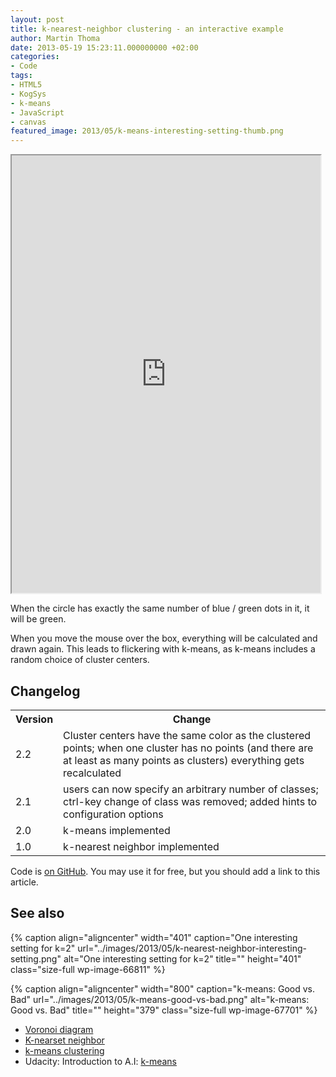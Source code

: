```yaml
---
layout: post
title: k-nearest-neighbor clustering - an interactive example
author: Martin Thoma
date: 2013-05-19 15:23:11.000000000 +02:00
categories:
- Code
tags:
- HTML5
- KogSys
- k-means
- JavaScript
- canvas
featured_image: 2013/05/k-means-interesting-setting-thumb.png
---
```

<iframe src="http://martin-thoma.com/html5/clustering/clustering.htm" width="98%" height="700px"></iframe>

When the circle has exactly the same number of blue / green dots in it, it will be green.

When you move the mouse over the box, everything will be calculated and drawn again. This leads to flickering with k-means, as k-means includes a random choice of cluster centers.

<h2>Changelog</h2>
<table>
  <tr>
    <th>Version</th>
    <th>Change</th>
  </tr>
  <tr>
    <td><span class="hint" title="974b52110126bfd7169622c7041506f56beae1cf">2.2</span></td>
    <td>Cluster centers have the same color as the clustered points; when one cluster has no points (and there are at least as many points as clusters) everything gets recalculated</td>
  </tr>
  <tr>
    <td><span class="hint" title="1c37b0a860a419668e54c3c6c6189148485d3ea5">2.1</span></td>
    <td>users can now specify an arbitrary number of classes; ctrl-key change of class was removed; added hints to configuration options</td>
  </tr>
  <tr>
    <td><span class="hint" title="4ed5997089...">2.0</span></td>
    <td>k-means implemented</td>
  </tr>
  <tr>
    <td>1.0</td>
    <td>k-nearest neighbor implemented</td>
  </tr>
</table>

Code is <a href="https://github.com/MartinThoma/algorithms/tree/master/k-nearest-neighbor">on GitHub</a>.
You may use it for free, but you should add a link to this article.

<h2>See also</h2>

{% caption align="aligncenter" width="401" caption="One interesting setting for k=2" url="../images/2013/05/k-nearest-neighbor-interesting-setting.png" alt="One interesting setting for k=2" title="" height="401" class="size-full wp-image-66811" %}

{% caption align="aligncenter" width="800" caption="k-means: Good vs. Bad" url="../images/2013/05/k-means-good-vs-bad.png" alt="k-means: Good vs. Bad" title="" height="379" class="size-full wp-image-67701" %}

<ul>
  <li><a href="http://en.wikipedia.org/wiki/Voronoi_diagram">Voronoi diagram</a></li>
  <li><a href="http://en.wikipedia.org/wiki/K-nearest_neighbors_algorithm">K-nearset neighbor</a></li>
  <li><a href="http://en.wikipedia.org/wiki/K-means_clustering">k-means clustering</a></li>
  <li>Udacity: Introduction to A.I: <a href="https://www.youtube.com/watch?v=zaKjh2N8jN4">k-means</a></li>
</ul>
